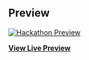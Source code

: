 

## Preview

[![Hackathon Preview](http://cweedsolution.ddns.net/git/newupdate.jpg)](https://cweedsolution.ddns.net/)

**[View Live Preview](https://cweedsolution.ddns.net/)**



